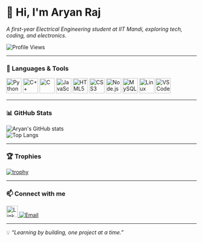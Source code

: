 # 👋 Hi, I'm Aryan Raj  
_A first-year Electrical Engineering student at IIT Mandi, exploring tech, coding, and electronics._

![Profile Views](https://komarev.com/ghpvc/?username=aryanraj&label=Profile%20views&color=0e75b6&style=flat)

---

### 🚀 Languages & Tools
<p align="left">
  <img src="https://cdn.jsdelivr.net/gh/devicons/devicon/icons/python/python-original.svg" height="40" alt="Python"/>
  <img src="https://cdn.jsdelivr.net/gh/devicons/devicon/icons/cplusplus/cplusplus-original.svg" height="40" alt="C++"/>
  <img src="https://cdn.jsdelivr.net/gh/devicons/devicon/icons/c/c-original.svg" height="40" alt="C"/>
  <img src="https://cdn.jsdelivr.net/gh/devicons/devicon/icons/javascript/javascript-original.svg" height="40" alt="JavaScript"/>
  <img src="https://cdn.jsdelivr.net/gh/devicons/devicon/icons/html5/html5-original.svg" height="40" alt="HTML5"/>
  <img src="https://cdn.jsdelivr.net/gh/devicons/devicon/icons/css3/css3-original.svg" height="40" alt="CSS3"/>
  <img src="https://cdn.jsdelivr.net/gh/devicons/devicon/icons/nodejs/nodejs-original.svg" height="40" alt="Node.js"/>
  <img src="https://cdn.jsdelivr.net/gh/devicons/devicon/icons/mysql/mysql-original.svg" height="40" alt="MySQL"/>
  <img src="https://cdn.jsdelivr.net/gh/devicons/devicon/icons/linux/linux-original.svg" height="40" alt="Linux"/>
  <img src="https://cdn.jsdelivr.net/gh/devicons/devicon/icons/vscode/vscode-original.svg" height="40" alt="VS Code"/>
</p>

---

### 📊 GitHub Stats
![Aryan's GitHub stats](https://github-readme-stats.vercel.app/api?username=aryanraj&show_icons=true&theme=tokyonight)  
![Top Langs](https://github-readme-stats.vercel.app/api/top-langs/?username=aryanraj&layout=compact&theme=tokyonight)

---

### 🏆 Trophies
[![trophy](https://github-profile-trophy.vercel.app/?username=aryanraj&theme=darkhub&margin-w=8)](https://github.com/ryo-ma/github-profile-trophy)

---

### 📫 Connect with me
<p align="left">
  <a href="https://www.linkedin.com/in/aryan-raj-072138375" target="_blank">
    <img src="https://cdn.jsdelivr.net/gh/devicons/devicon/icons/linkedin/linkedin-original.svg" height="30" alt="LinkedIn"/>
  </a>
  <a href="mailto:aryanraj1092@gmail.com">
    <img src="https://img.shields.io/badge/Email-D14836?style=flat&logo=gmail&logoColor=white" alt="Email"/>
  </a>
</p>

---

💡 _“Learning by building, one project at a time.”_
